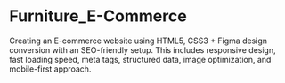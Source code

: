 # Furniture_E-Commerce
Creating an E-commerce website using HTML5, CSS3 + Figma design conversion with an SEO-friendly setup. This includes responsive design, fast loading speed, meta tags, structured data, image optimization, and mobile-first approach.
